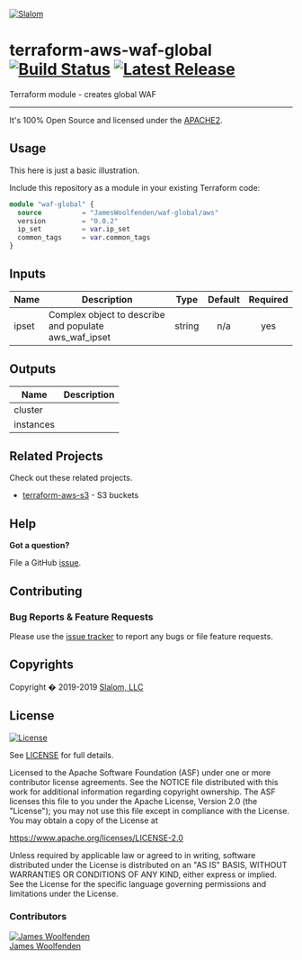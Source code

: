 [![Slalom][logo]](https://slalom.com)

# terraform-aws-waf-global [![Build Status](https://github.com/JamesWoolfenden/terraform-aws-waf-global/workflows/Verify%20and%20Bump/badge.svg?branch=master)](https://github.com/JamesWoolfenden/terraform-aws-waf-global) [![Latest Release](https://img.shields.io/github/release/JamesWoolfenden/terraform-aws-waf-global.svg)](https://github.com/JamesWoolfenden/terraform-aws-waf-global/releases/latest)

Terraform module - creates global WAF

---
It's 100% Open Source and licensed under the [APACHE2](LICENSE).

## Usage

This here is just a basic illustration.

Include this repository as a module in your existing Terraform code:

```terraform
module "waf-global" {
  source          = "JamesWoolfenden/waf-global/aws"
  version         = "0.0.2"
  ip_set          = var.ip_set
  common_tags     = var.common_tags
}
```

<!-- BEGINNING OF PRE-COMMIT-TERRAFORM DOCS HOOK -->
## Inputs

| Name | Description | Type | Default | Required |
|------|-------------|:----:|:-----:|:-----:|
| ipset | Complex object to describe and populate aws_waf_ipset | string | n/a | yes |

## Outputs

| Name | Description |
|------|-------------|
| cluster |  |
| instances |  |

<!-- END OF PRE-COMMIT-TERRAFORM DOCS HOOK -->
## Related Projects

Check out these related projects.

- [terraform-aws-s3](https://github.com/jameswoolfenden/terraform-aws-s3) - S3 buckets

## Help

**Got a question?**

File a GitHub [issue](https://github.com/JamesWoolfenden/terraform-aws-waf-global/issues).

## Contributing

### Bug Reports & Feature Requests

Please use the [issue tracker](https://github.com/JamesWoolfenden/terraform-aws-waf-global/issues) to report any bugs or file feature requests.

## Copyrights

Copyright � 2019-2019 [Slalom, LLC](https://slalom.com)

## License

[![License](https://img.shields.io/badge/License-Apache%202.0-blue.svg)](https://opensource.org/licenses/Apache-2.0)

See [LICENSE](LICENSE) for full details.

Licensed to the Apache Software Foundation (ASF) under one
or more contributor license agreements.  See the NOTICE file
distributed with this work for additional information
regarding copyright ownership.  The ASF licenses this file
to you under the Apache License, Version 2.0 (the
"License"); you may not use this file except in compliance
with the License.  You may obtain a copy of the License at

<https://www.apache.org/licenses/LICENSE-2.0>

Unless required by applicable law or agreed to in writing,
software distributed under the License is distributed on an
"AS IS" BASIS, WITHOUT WARRANTIES OR CONDITIONS OF ANY
KIND, either express or implied.  See the License for the
specific language governing permissions and limitations
under the License.

### Contributors

  [![James Woolfenden][jameswoolfenden_avatar]][jameswoolfenden_homepage]<br/>[James Woolfenden][jameswoolfenden_homepage]

  [jameswoolfenden_homepage]: https://github.com/jameswoolfenden
  [jameswoolfenden_avatar]: https://github.com/jameswoolfenden.png?size=150

[logo]: https://gist.githubusercontent.com/JamesWoolfenden/5c457434351e9fe732ca22b78fdd7d5e/raw/15933294ae2b00f5dba6557d2be88f4b4da21201/slalom-logo.png
[website]: https://slalom.com
[github]: https://github.com/jameswoolfenden
[linkedin]: https://www.linkedin.com/company/slalom-consulting/
[twitter]: https://twitter.com/Slalom

[share_twitter]: https://twitter.com/intent/tweet/?text=terraform-aws-waf-global&url=https://github.com/JamesWoolfenden/terraform-aws-waf-global
[share_linkedin]: https://www.linkedin.com/shareArticle?mini=true&title=terraform-aws-waf-global&url=https://github.com/JamesWoolfenden/terraform-aws-waf-global
[share_reddit]: https://reddit.com/submit/?url=https://github.com/JamesWoolfenden/terraform-aws-waf-global
[share_facebook]: https://facebook.com/sharer/sharer.php?u=https://github.com/JamesWoolfenden/terraform-aws-waf-global
[share_email]: mailto:?subject=terraform-aws-waf-global&body=https://github.com/JamesWoolfenden/terraform-aws-waf-global
